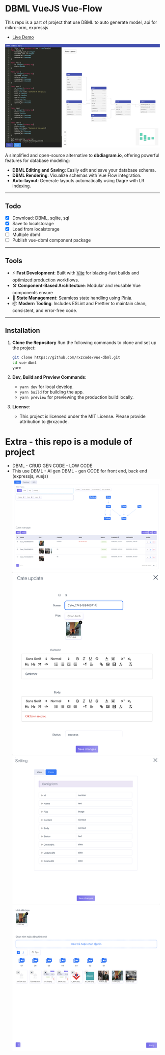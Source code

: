 # DBML VueJS Vue-Flow
This repo is a part of project that use DBML to auto generate model, api for mikro-orm, expressjs
- [Live Demo](https://vue-dbml.devseason.com)

![Project Screenshot](./public/screenshot-img.png)

A simplified and open-source alternative to **dbdiagram.io**, offering powerful features for database modeling:

- **DBML Editing and Saving**: Easily edit and save your database schema.
- **DBML Rendering**: Visualize schemas with Vue Flow integration.
- **Auto-layout**: Generate layouts automatically using Dagre with LR indexing.

---

## Todo
- [x] Download: DBML, sqlite, sql
- [x] Save to localstorage
- [x] Load from localstorage
- [ ] Multiple dbml
- [ ] Publish vue-dbml component package

---

## Tools
- ⚡ **Fast Development**: Built with [Vite](https://vitejs.dev/) for blazing-fast builds and optimized production workflows.
- 🛠️ **Component-Based Architecture**: Modular and reusable Vue components ensure
- 🚀 **State Management**: Seamless state handling using [Pinia](https://pinia.vuejs.org/).
- 📦 **Modern Tooling**: Includes ESLint and Prettier to maintain clean, consistent, and error-free code.

---

## Installation

1. **Clone the Repository**
   Run the following commands to clone and set up the project:
   ```bash
   git clone https://github.com/rxzcode/vue-dbml.git
   cd vue-dbml
   yarn
   ```

2. **Dev, Build and Preview Commands**:
   - `yarn dev` for local develop.
   - `yarn build` for building the app.
   - `yarn preview` for previewing the production build locally.

3. **License**:
   - This project is licensed under the MIT License. Please provide attribution to @rxzcode.

# Extra - this repo is a module of project
- DBML - CRUD GEN CODE - LOW CODE
- This use DBML - AI gen DBML - gen CODE for front end, back end (expressjs, vuejs)
![Crud Screenshot](./public/crud.png)
![Form Screenshot](./public/crud-form.png)
![Setting Screenshot](./public/crud-setting.png)
![Gallery Screenshot](./public/crud-gallery.png)